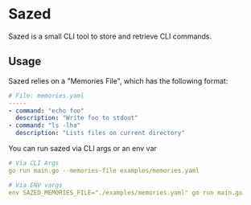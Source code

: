 # Sazed

Sazed is a small CLI tool to store and retrieve CLI commands.

## Usage

Sazed relies on a "Memories File", which has the following format:

```yaml
# File: memories.yaml
-----
- command: "echo foo"
  description: "Write foo to stdout"
- command: "ls -lha"
  description: "Lists files on current directory"
```

You can run sazed via CLI args or an env var

```yaml
# Via CLI Args
go run main.go --memories-file examples/memories.yaml

# Via ENV vargs
env SAZED_MEMORIES_FILE="./examples/memories.yaml" go run main.go
```
